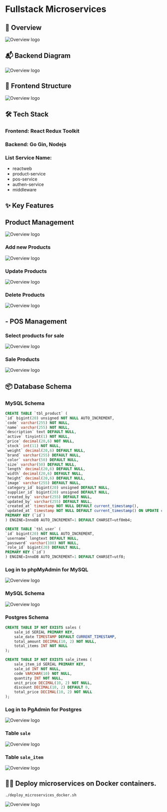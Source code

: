 # Fullstack Microservices
## 🎯 Overview
![Overview logo](./demo/overview.png)

## 📬 Backend Diagram
![Overview logo](./demo/be_diagram.png)

## 🤖 Frontend Structure
![Overview logo](./demo/fe_structure.png)

## 🛠️ Tech Stack
  ### Frontend: React Redux Toolkit
  ### Backend: Go Gin, Nodejs
  ### List Service Name:
  - reactweb
  - product-service
  - pos-service
  - authen-service
  - middleware

## ✨ Key Features
## Product Management
![Overview logo](./demo/product.png)
### Add new Products
![Overview logo](./demo/product_add_new.png)
### Update Products
![Overview logo](./demo/product_update.png)
### Delete Products
![Overview logo](./demo/product_delete.png)

## - POS Management
### Select products for sale
![Overview logo](./demo/select_product_for_sale.png)
### Sale Products
![Overview logo](./demo/sale.png)

## 📦 Database Schema
### MySQL Schema
  ```sql
CREATE TABLE `tbl_product` (
  `id` bigint(20) unsigned NOT NULL AUTO_INCREMENT,
  `code` varchar(255) NOT NULL,
  `name` varchar(255) NOT NULL,
  `description` text DEFAULT NULL,
  `active` tinyint(1) NOT NULL,
  `price` decimal(20,6) NOT NULL,
  `stock` int(11) NOT NULL,
  `weight` decimal(20,6) DEFAULT NULL,
  `brand` varchar(255) DEFAULT NULL,
  `color` varchar(50) DEFAULT NULL,
  `size` varchar(50) DEFAULT NULL,
  `length` decimal(20,6) DEFAULT NULL,
  `width` decimal(20,6) DEFAULT NULL,
  `height` decimal(20,6) DEFAULT NULL,
  `image` varchar(255) DEFAULT NULL,
  `category_id` bigint(20) unsigned DEFAULT NULL,
  `supplier_id` bigint(20) unsigned DEFAULT NULL,
  `created_by` varchar(255) DEFAULT NULL,
  `updated_by` varchar(255) DEFAULT NULL,
  `created_at` timestamp NOT NULL DEFAULT current_timestamp(),
  `updated_at` timestamp NOT NULL DEFAULT current_timestamp() ON UPDATE current_timestamp(),
  PRIMARY KEY (`id`)
) ENGINE=InnoDB AUTO_INCREMENT=1 DEFAULT CHARSET=utf8mb4;

CREATE TABLE `tbl_user` (
  `id` bigint(20) NOT NULL AUTO_INCREMENT,
  `username` longtext DEFAULT NULL,
  `password` varchar(100) NOT NULL,
  `role_id` bigint(20) DEFAULT NULL,
  PRIMARY KEY (`id`)
) ENGINE=InnoDB AUTO_INCREMENT=1 DEFAULT CHARSET=utf8;
  ```
### Log in to phpMyAdmin for MySQL
![Overview logo](./demo/mysql_login.png)
### MySQL Schema
![Overview logo](./demo/mysql_schema.png)

### Postgres Schema
```sql
CREATE TABLE IF NOT EXISTS sales (
    sale_id SERIAL PRIMARY KEY,
    sale_date TIMESTAMP DEFAULT CURRENT_TIMESTAMP,
    total_amount DECIMAL(10, 2) NOT NULL,
    total_items INT NOT NULL
);

CREATE TABLE IF NOT EXISTS sale_items (
    sale_item_id SERIAL PRIMARY KEY,
    sale_id INT NOT NULL,       
    code VARCHAR(10) NOT NULL,  
    quantity INT NOT NULL,
    unit_price DECIMAL(10, 2) NOT NULL,
    discount DECIMAL(10, 2) DEFAULT 0,
    total_price DECIMAL(10, 2) NOT NULL
);
```
### Log in to PgAdmin for Postgres
![Overview logo](./demo/postgres_login.png)
### Table `sale`
![Overview logo](./demo/postgres_sale.png)
### Table `sale_item`
![Overview logo](./demo/postgres_sale_item.png)

## 🏃‍♂️ Deploy microservices on Docker containers.
```
./deploy_microservices_docker.sh
```
![Overview logo](./demo/micro_docker.png)
